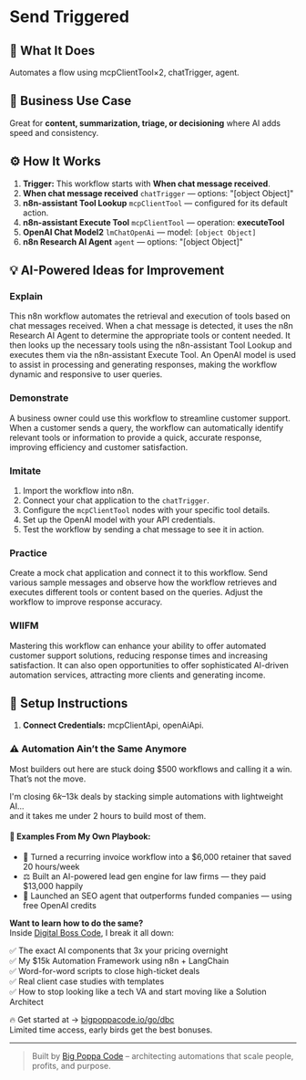 # Send Triggered
## 🚀 What It Does
Automates a flow using mcpClientTool×2, chatTrigger, agent.

## 💼 Business Use Case
Great for **content, summarization, triage, or decisioning** where AI adds speed and consistency.

## ⚙️ How It Works
1. **Trigger:** This workflow starts with **When chat message received**.
2. **When chat message received** `chatTrigger` — options: "[object Object]"
3. **n8n-assistant Tool Lookup** `mcpClientTool` — configured for its default action.
4. **n8n-assistant Execute Tool** `mcpClientTool` — operation: **executeTool**
5. **OpenAI Chat Model2** `lmChatOpenAi` — model: `[object Object]`
6. **n8n Research AI Agent** `agent` — options: "[object Object]"

## 💡 AI-Powered Ideas for Improvement
### Explain
This n8n workflow automates the retrieval and execution of tools based on chat messages received. When a chat message is detected, it uses the n8n Research AI Agent to determine the appropriate tools or content needed. It then looks up the necessary tools using the n8n-assistant Tool Lookup and executes them via the n8n-assistant Execute Tool. An OpenAI model is used to assist in processing and generating responses, making the workflow dynamic and responsive to user queries.

### Demonstrate
A business owner could use this workflow to streamline customer support. When a customer sends a query, the workflow can automatically identify relevant tools or information to provide a quick, accurate response, improving efficiency and customer satisfaction.

### Imitate
1. Import the workflow into n8n.
2. Connect your chat application to the `chatTrigger`.
3. Configure the `mcpClientTool` nodes with your specific tool details.
4. Set up the OpenAI model with your API credentials.
5. Test the workflow by sending a chat message to see it in action.

### Practice
Create a mock chat application and connect it to this workflow. Send various sample messages and observe how the workflow retrieves and executes different tools or content based on the queries. Adjust the workflow to improve response accuracy.

### WIIFM
Mastering this workflow can enhance your ability to offer automated customer support solutions, reducing response times and increasing satisfaction. It can also open opportunities to offer sophisticated AI-driven automation services, attracting more clients and generating income.

## 🔧 Setup Instructions
1. **Connect Credentials:** mcpClientApi, openAiApi.

### ⚠️ Automation Ain’t the Same Anymore

Most builders out here are stuck doing $500 workflows and calling it a win.  
That’s not the move.  

I'm closing $6k–$13k deals by stacking simple automations with lightweight AI...  
and it takes me under 2 hours to build most of them.

#### 🧠 Examples From My Own Playbook:
- 🔁 Turned a recurring invoice workflow into a $6,000 retainer that saved 20 hours/week  
- ⚖️ Built an AI-powered lead gen engine for law firms — they paid $13,000 happily  
- 🚀 Launched an SEO agent that outperforms funded companies — using free OpenAI credits  

**Want to learn how to do the same?**  
Inside [Digital Boss Code](https://bigpoppacode.io/go/dbc), I break it all down:

✅ The exact AI components that 3x your pricing overnight  
✅ My $15k Automation Framework using n8n + LangChain  
✅ Word-for-word scripts to close high-ticket deals  
✅ Real client case studies with templates  
✅ How to stop looking like a tech VA and start moving like a Solution Architect  

🔥 Get started at → [bigpoppacode.io/go/dbc](https://bigpoppacode.io/go/dbc)  
Limited time access, early birds get the best bonuses.

---
> Built by [Big Poppa Code](https://bigpoppacode.io) – architecting automations that scale people, profits, and purpose.
